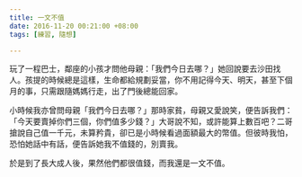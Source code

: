 ```yaml
---
title: 一文不值
date: 2016-11-20 00:21:00 +08:00
tags: [練習, 隨想]

---
```


  
  
  
玩了一程巴士，鄰座的小孩才問他母親：「我們今日去哪？」她回說要去沙田找人。孩提的時候總是這樣，生命都給規劃妥當，你不用記得今天、明天，甚至下個月的事，只需跟隨媽媽行走，出了門後總能回家。  
  
小時候我亦曾問母親「我們今日去哪？」那時家貧，母親又愛說笑，便告訴我們：「今天要賣掉你們三個，你們值多少錢？」大哥說不知，或許能算上數百吧？二哥搶說自己值一千元，未算矜貴，卻已是小時候看過面額最大的幣值。但彼時我怕，恐怕她話中有話，便告訴她我不值錢的，別賣我。  
  
於是到了長大成人後，果然他們都很值錢，而我還是一文不值。

